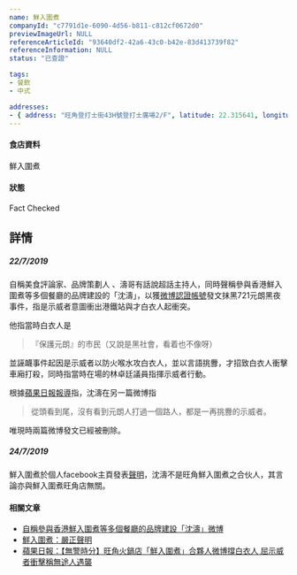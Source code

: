 ```yaml
---
name: 鮮入圍煮
companyId: "c7791d1e-6090-4d56-b811-c812cf0672d0"
previewImageUrl: NULL
referenceArticleId: "93640df2-42a6-43c0-b42e-83d413739f82"
referenceInformation: NULL
status: "已查證"

tags:
- 餐飲
- 中式

addresses:
- { address: "旺角登打士街43H號登打士廣場2/F", latitude: 22.315641, longitude: 114.171152, tags: [旺角, 全九龍]}
---
```


#### 食店資料

鮮入圍煮

#### 狀態

Fact Checked

## 詳情

##### 22/7/2019
自稱美食評論家、品牌策劃人 、濤哥有話說超話主持人，同時聲稱參與香港鮮入圍煮等多個餐廳的品牌建設的「沈濤」，以獲[微博認證帳號][weibo]發文抹黑721元朗黑夜事件，指是示威者意圖衝出港鐵站與才白衣人起衝突。

他指當時白衣人是

>『保護元朗』的市民（又說是黑社會，看着也不像呀）

並誣衊事件起因是示威者以防火喉水攻白衣人，並以言語挑釁，才招致白衣人衝擊車廂打殺，同時指當時在場的林卓廷議員指揮示威者行動。

根據[蘋果日報報導][appledaily]指，沈濤在另一篇微博指

>從頭看到尾，沒有看到元朗人打過一個路人，都是一再挑釁的示威者。

唯現時兩篇微博發文已經被刪除。

##### 24/7/2019
鮮入圍煮於個人facebook主頁發表[聲明][鮮入圍煮]，沈濤不是旺角鮮入圍煮之合伙人，其言論亦與鮮入圍煮旺角店無關。

#### 相關文章
- [自稱參與香港鮮入圍煮等多個餐廳的品牌建設「沈濤」微博][weibo]
- [鮮入圍煮：嚴正聲明][鮮入圍煮]
- [蘋果日報：【無警時分】旺角火鍋店「鮮入圍煮」合夥人微博撐白衣人 屈示威者衝擊稱無途人遇襲][appledaily]


[鮮入圍煮]:https://www.facebook.com/permalink.php?story_fbid=2465693197035760&id=1435872320017858

[appledaily]:https://hk.news.appledaily.com/local/realtime/article/20190723/59855419

[weibo]:(https://www.weibo.com/p/1005051220562903/home?from=page_100505&mod=TAB&is_hot=1#_loginLayer_1565506742800)
